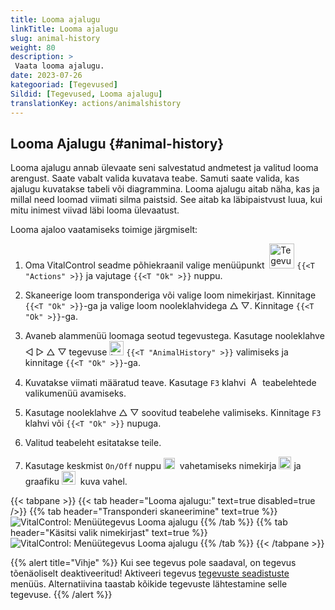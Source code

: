 ```yaml
---
title: Looma ajalugu
linkTitle: Looma ajalugu
slug: animal-history
weight: 80
description: >
 Vaata looma ajalugu.
date: 2023-07-26
kategooriad: [Tegevused]
Sildid: [Tegevused, Looma ajalugu]
translationKey: actions/animalshistory
---
```


## Looma Ajalugu {#animal-history}

Looma ajalugu annab ülevaate seni salvestatud andmetest ja valitud looma arengust. Saate vabalt valida kuvatava teabe. Samuti saate valida, kas ajalugu kuvatakse tabeli või diagrammina. Looma ajalugu aitab näha, kas ja millal need loomad viimati silma paistsid. See aitab ka läbipaistvust luua, kui mitu inimest viivad läbi looma ülevaatust.

Looma ajaloo vaatamiseks toimige järgmiselt:

1. Oma VitalControl seadme põhiekraanil valige menüüpunkt &nbsp;<img src="/icons/actions.svg" width="40" align="bottom" alt="Tegevused" />  `{{<T "Actions" >}}` ja vajutage `{{<T "Ok" >}}` nuppu.

2. Skaneerige loom transponderiga või valige loom nimekirjast. Kinnitage `{{<T "Ok" >}}`-ga ja valige loom nooleklahvidega △ ▽. Kinnitage `{{<T "Ok" >}}`-ga.

3. Avaneb alammenüü loomaga seotud tegevustega. Kasutage nooleklahve ◁ ▷ △ ▽ tegevuse <img src="/icons/actions/history.svg" width="23" align="bottom" alt="Looma ajalugu" /> `{{<T "AnimalHistory" >}}` valimiseks ja kinnitage `{{<T "Ok" >}}`-ga.

4. Kuvatakse viimati määratud teave. Kasutage `F3` klahvi &nbsp;<img src="/icons/footer/open-popup.svg" width="15" align="bottom" alt="Ava hüpikaken" /> teabelehtede valikumenüü avamiseks.

5. Kasutage nooleklahve △ ▽ soovitud teabelehe valimiseks. Kinnitage `F3` klahvi või `{{<T "Ok" >}}` nupuga.

6. Valitud teabeleht esitatakse teile.

7. Kasutage keskmist `On/Off` nuppu <img src="/icons/footer/on-off.svg" width="18" align="bottom" alt="Sees/Väljas nupp" />&nbsp; vahetamiseks nimekirja <img src="/icons/footer/list.svg" width="20" align="bottom" alt="Nimekirja kuva" /> ja graafiku <img src="/icons/footer/chart.svg" width="22" align="bottom" alt="Graafiku kuva" />&nbsp; kuva vahel.


{{< tabpane >}}
{{< tab header="Looma ajalugu:" text=true disabled=true />}}
{{% tab header="Transponderi skaneerimine" text=true %}}
![VitalControl: Menüütegevus Looma ajalugu](../images/animalhistory-scan.png "Looma ajalugu")
{{% /tab %}}
{{% tab header="Käsitsi valik nimekirjast" text=true %}}
![VitalControl: Menüütegevus Looma ajalugu](../images/animalhistory.png "Looma ajalugu")
{{% /tab %}}
{{< /tabpane >}}

{{% alert title="Vihje" %}}
Kui see tegevus pole saadaval, on tegevus tõenäoliselt deaktiveeritud! Aktiveeri tegevus [tegevuste seadistuste](../setting/) menüüs. Alternatiivina taastab kõikide tegevuste lähtestamine selle tegevuse.
{{% /alert %}}
